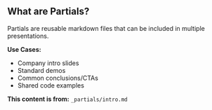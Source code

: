 ## What are Partials?

Partials are reusable markdown files that can be included in multiple presentations.

**Use Cases:**
- Company intro slides
- Standard demos
- Common conclusions/CTAs
- Shared code examples

**This content is from:** `_partials/intro.md`
